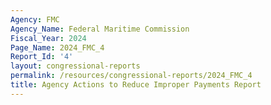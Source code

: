```yaml
---
Agency: FMC
Agency_Name: Federal Maritime Commission
Fiscal_Year: 2024
Page_Name: 2024_FMC_4
Report_Id: '4'
layout: congressional-reports
permalink: /resources/congressional-reports/2024_FMC_4
title: Agency Actions to Reduce Improper Payments Report
---
```

